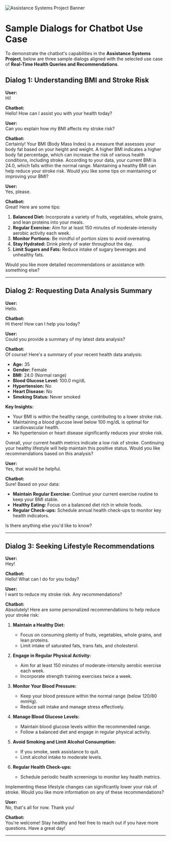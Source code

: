 ![Assistance Systems Project Banner](./.ASP_Banner.png)

# **Sample Dialogs for Chatbot Use Case**

To demonstrate the chatbot's capabilities in the **Assistance Systems Project**, below are three sample dialogs aligned with the selected use case of **Real-Time Health Queries and Recommendations**.

## **Dialog 1: Understanding BMI and Stroke Risk**

**User:**  
Hi!

**Chatbot:**  
Hello! How can I assist you with your health today?

**User:**  
Can you explain how my BMI affects my stroke risk?

**Chatbot:**  
Certainly! Your BMI (Body Mass Index) is a measure that assesses your body fat based on your height and weight. A higher BMI indicates a higher body fat percentage, which can increase the risk of various health conditions, including stroke. According to your data, your current BMI is 24.0, which falls within the normal range. Maintaining a healthy BMI can help reduce your stroke risk. Would you like some tips on maintaining or improving your BMI?

**User:**  
Yes, please.

**Chatbot:**  
Great! Here are some tips:
1. **Balanced Diet:** Incorporate a variety of fruits, vegetables, whole grains, and lean proteins into your meals.
2. **Regular Exercise:** Aim for at least 150 minutes of moderate-intensity aerobic activity each week.
3. **Monitor Portions:** Be mindful of portion sizes to avoid overeating.
4. **Stay Hydrated:** Drink plenty of water throughout the day.
5. **Limit Sugars and Fats:** Reduce intake of sugary beverages and unhealthy fats.

Would you like more detailed recommendations or assistance with something else?

---

## **Dialog 2: Requesting Data Analysis Summary**

**User:**  
Hello.

**Chatbot:**  
Hi there! How can I help you today?

**User:**  
Could you provide a summary of my latest data analysis?

**Chatbot:**  
Of course! Here's a summary of your recent health data analysis:

- **Age:** 35
- **Gender:** Female
- **BMI:** 24.0 (Normal range)
- **Blood Glucose Level:** 100.0 mg/dL
- **Hypertension:** No
- **Heart Disease:** No
- **Smoking Status:** Never smoked

**Key Insights:**
- Your BMI is within the healthy range, contributing to a lower stroke risk.
- Maintaining a blood glucose level below 100 mg/dL is optimal for cardiovascular health.
- No hypertension or heart disease significantly reduces your stroke risk.

Overall, your current health metrics indicate a low risk of stroke. Continuing your healthy lifestyle will help maintain this positive status. Would you like recommendations based on this analysis?

**User:**  
Yes, that would be helpful.

**Chatbot:**  
Sure! Based on your data:
- **Maintain Regular Exercise:** Continue your current exercise routine to keep your BMI stable.
- **Healthy Eating:** Focus on a balanced diet rich in whole foods.
- **Regular Check-ups:** Schedule annual health check-ups to monitor key health indicators.

Is there anything else you'd like to know?

---

## **Dialog 3: Seeking Lifestyle Recommendations**

**User:**  
Hey!

**Chatbot:**  
Hello! What can I do for you today?

**User:**  
I want to reduce my stroke risk. Any recommendations?

**Chatbot:**  
Absolutely! Here are some personalized recommendations to help reduce your stroke risk:

1. **Maintain a Healthy Diet:**
   - Focus on consuming plenty of fruits, vegetables, whole grains, and lean proteins.
   - Limit intake of saturated fats, trans fats, and cholesterol.

2. **Engage in Regular Physical Activity:**
   - Aim for at least 150 minutes of moderate-intensity aerobic exercise each week.
   - Incorporate strength training exercises twice a week.

3. **Monitor Your Blood Pressure:**
   - Keep your blood pressure within the normal range (below 120/80 mmHg).
   - Reduce salt intake and manage stress effectively.

4. **Manage Blood Glucose Levels:**
   - Maintain blood glucose levels within the recommended range.
   - Follow a balanced diet and engage in regular physical activity.

5. **Avoid Smoking and Limit Alcohol Consumption:**
   - If you smoke, seek assistance to quit.
   - Limit alcohol intake to moderate levels.

6. **Regular Health Check-ups:**
   - Schedule periodic health screenings to monitor key health metrics.

Implementing these lifestyle changes can significantly lower your risk of stroke. Would you like more information on any of these recommendations?

**User:**  
No, that's all for now. Thank you!

**Chatbot:**  
You're welcome! Stay healthy and feel free to reach out if you have more questions. Have a great day!

---